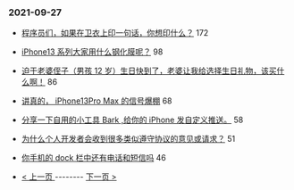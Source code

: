 ### 2021-09-27 
- [程序员们，如果在卫衣上印一句话，你想印什么？](https://www.v2ex.com/t/804598) 172
- [iPhone13 系列大家用什么钢化膜呢？](https://www.v2ex.com/t/804503) 98
- [迫于老婆侄子（男孩 12 岁）生日快到了，老婆让我给选择生日礼物，该买什么啊！](https://www.v2ex.com/t/804558) 86
- [讲真的， iPhone13Pro Max 的信号爆棚](https://www.v2ex.com/t/804456) 68
- [分享一下自用的小工具 Bark ,给你的 iPhone 发自定义推送。](https://www.v2ex.com/t/804506) 58
- [为什么个人开发者会收到很多类似遵守协议的意见或请求？](https://www.v2ex.com/t/804545) 51
- [你手机的 dock 栏中还有电话和短信吗](https://www.v2ex.com/t/804652) 46 

- [ < 上一页 ](https://github.com/able8/v2ex-hot-record/blob/master/2021-09-26.md) -------- [ 下一页 > ](https://github.com/able8/v2ex-hot-record/blob/master/2021-09-28.md)